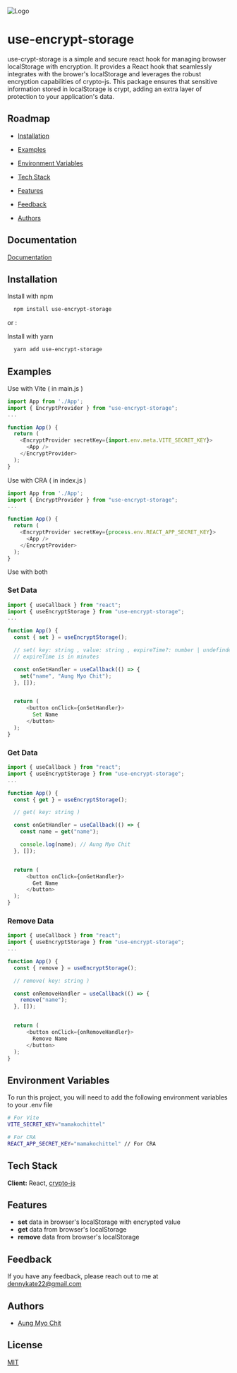 ![Logo](https://i.postimg.cc/x1S24SwB/Logo.png)


# use-encrypt-storage

use-crypt-storage is a simple and secure react hook for managing browser localStorage with encryption. It provides a React hook that seamlessly integrates with the brower's localStorage and leverages the robust encryption capabilities of crypto-js. This package ensures that sensitive information stored in localStorage is crypt, adding an extra layer of protection to your application's data.


## Roadmap

- [Installation](#installation)

- [Examples](#examples)

- [Environment Variables](#environment-variables)

- [Tech Stack](#tech-stack)

- [Features](#features)

- [Feedback](#feedback)

- [Authors](#authors)



## Documentation

[Documentation](https://github.com/dennykate/use-encrypt-storage)


## Installation

Install with npm

```bash
  npm install use-encrypt-storage
```
    
or :

Install with yarn

```bash
  yarn add use-encrypt-storage
```
## Examples


Use with Vite ( in main.js )

```javascript
import App from './App';
import { EncryptProvider } from "use-encrypt-storage";
...

function App() {
  return (
    <EncryptProvider secretKey={import.env.meta.VITE_SECRET_KEY}>
      <App />
    </EncryptProvider>
  );
}
```

Use with CRA ( in index.js )

```javascript
import App from './App';
import { EncryptProvider } from "use-encrypt-storage";
...

function App() {
  return (
    <EncryptProvider secretKey={process.env.REACT_APP_SECRET_KEY}>
      <App />
    </EncryptProvider>
  );
}
```

Use with both

### Set Data

```javascript
import { useCallback } from "react";
import { useEncryptStorage } from "use-encrypt-storage";
...

function App() {
  const { set } = useEncryptStorage();

  // set( key: string , value: string , expireTime?: number | undefinded )
  // expireTime is in minutes

  const onSetHandler = useCallback(() => {
    set("name", "Aung Myo Chit");
  }, []);


  return (
      <button onClick={onSetHandler}>
        Set Name
      </button>
  );
}
```

### Get Data

```javascript
import { useCallback } from "react";
import { useEncryptStorage } from "use-encrypt-storage";
...

function App() {
  const { get } = useEncryptStorage();

  // get( key: string )

  const onGetHandler = useCallback(() => {
    const name = get("name");

    console.log(name); // Aung Myo Chit
  }, []);


  return (
      <button onClick={onGetHandler}>
        Get Name
      </button>
  );
}
```

### Remove Data

```javascript
import { useCallback } from "react";
import { useEncryptStorage } from "use-encrypt-storage";
...

function App() {
  const { remove } = useEncryptStorage();

  // remove( key: string )

  const onRemoveHandler = useCallback(() => {
    remove("name");
  }, []);


  return (
      <button onClick={onRemoveHandler}>
        Remove Name
      </button>
  );
}
```
## Environment Variables

To run this project, you will need to add the following environment variables to your .env file

```bash
# For Vite
VITE_SECRET_KEY="mamakochittel" 

# For CRA
REACT_APP_SECRET_KEY="mamakochittel" // For CRA
```


## Tech Stack

**Client:** React, [crypto-js](#https://www.npmjs.com/package/crypto-js)




## Features

- __set__ data in browser's localStorage with encrypted value
- __get__ data from browser's localStorage
- __remove__ data from browser's localStorage

## Feedback

If you have any feedback, please reach out to me at dennykate22@gmail.com


## Authors

- [Aung Myo Chit](https://www.github.com/dennykate)


## License

[MIT](https://choosealicense.com/licenses/mit/)
